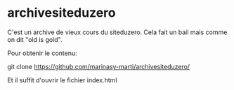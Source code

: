 # archivesiteduzero
C'est un archive de vieux cours du siteduzero. Cela fait un bail mais comme on dit "old is gold".

Pour obtenir le contenu: 

  git clone https://github.com/marinasy-marti/archivesiteduzero/

Et il suffit d'ouvrir le fichier index.html
